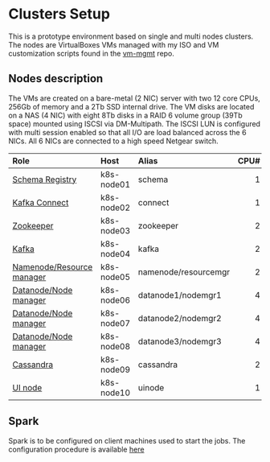 # Clusters Setup
This is a prototype environment based on single and multi nodes clusters. The nodes are VirtualBoxes VMs managed with my ISO and VM customization scripts found in the [vm-mgmt](https://github.com/plawson/vm-mgmt) repo.

## Nodes description
The VMs are created on a bare-metal (2 NIC) server with two 12 core CPUs, 256Gb of memory and a 2Tb SSD internal drive. The VM disks are located on a NAS (4 NIC) with eight 8Tb disks in a RAID 6 volume group (39Tb space) mounted using ISCSI via DM-Multipath. The ISCSI LUN is configured with multi session enabled so that all I/O are load balanced across the 6 NICs. All 6 NICs are connected to a high speed Netgear switch.

| Role                    | Host     | Alias              | CPU# | Memory | Disk |
|:------------------------|:---------|:-------------------|-----:|-------:|-----:|
|[Schema Registry](https://github.com/plawson/lambda-arch/tree/master/configuration/schema-registry-conf)          |k8s-node01|schema              | 1    | 15Gb   | 2Tb  |
|[Kafka Connect](https://github.com/plawson/lambda-arch/tree/master/configuration/kafka-connect-conf)            |k8s-node02|connect             | 1    | 15Gb   | 2Tb  |
|[Zookeeper](https://github.com/plawson/lambda-arch/tree/master/configuration/zookeeper-conf)                |k8s-node03|zookeeper           | 2    | 15Gb   | 2Tb  |
|[Kafka](https://github.com/plawson/lambda-arch/tree/master/configuration/kafka-conf)                    |k8s-node04|kafka               | 2    | 15Gb   | 2Tb  |
|[Namenode/Resource manager](https://github.com/plawson/lambda-arch/blob/master/configuration/hadoop-conf/README.md#namenode-and-resource-manager)|k8s-node05|namenode/resourcemgr| 2    | 15Gb   | 2Tb  |
|[Datanode/Node manager](https://github.com/plawson/lambda-arch/blob/master/configuration/hadoop-conf/README.md#datanode1-and-nodemanager1)    |k8s-node06|datanode1/nodemgr1  | 4    | 15Gb   | 2Tb  |
|[Datanode/Node manager](https://github.com/plawson/lambda-arch/blob/master/configuration/hadoop-conf/README.md#datanode2-and-nodemanager2)    |k8s-node07|datanode2/nodemgr2  | 4    | 15Gb   | 2Tb  |
|[Datanode/Node manager](https://github.com/plawson/lambda-arch/blob/master/configuration/hadoop-conf/README.md#datanode3-and-nodemanager3)    |k8s-node08|datanode3/nodemgr3  | 4    | 15Gb   | 2Tb  |
|[Cassandra](https://github.com/plawson/lambda-arch/blob/master/configuration/cassandra-conf)                |k8s-node09|cassandra           | 2    | 15Gb   | 2Tb  |
|[UI node](https://github.com/plawson/lambda-arch/tree/master/configuration/ui-conf)                  |k8s-node10|uinode              | 1    | 15Gb   | 2Tb  |

## Spark
Spark is to be configured on client machines used to start the jobs. The configuration procedure is available [here](https://github.com/plawson/lambda-arch/tree/master/configuration/spark-conf)
